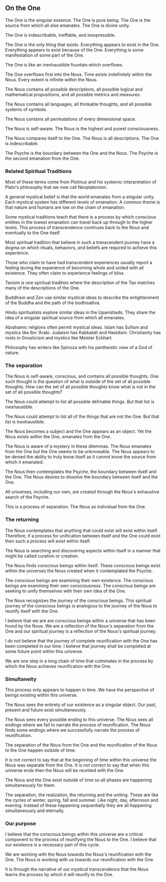## On the One

The One is the singular essence. The One is pure being. The One is the source from which all else emanates. The One is divine unity.

The One is indescribable, ineffable, and inexpressible.

The One is the only thing that exists. Everything appears to exist in the One. Everything appears to exist because of the One. Everything is some manifestation of some part of the One.

The One is like an inexhaustible fountain which overflows.

The One overflows first into the Nous. Time exists indefinitely within the Nous. Every extent is infinite within the Nous.

The Nous contains all possible descriptions, all possible logical and mathematical propositions, and all possible metrics and measures.

The Nous contains all languages, all thinkable thoughts, and all possible systems of symbols.

The Nous contains all permutations of every dimensional space.

The Nous is self-aware. The Nous is the highest and purest consciousness.

The Nous compares itself to the One. The Nous is all descriptions. The One is indescribable. 

The Psyche is the boundary between the One and the Nous. The Psyche is the second emanation from the One.

### Related Spiritual Traditions

Most of these terms come from Plotinus and his systemic interpretation of Plato's philosophy that we now call Neoplatonism.

A general mystical belief is that the world emanates from a singular unity. Each mystical system has different levels of emanation. A common theme is that nature and humans are low on the chain of emanation.

Some mystical traditions teach that there is a process by which conscious entities in the lowest emanation can travel back up through to the higher levels. This process of transcendence continues back to the Nous and eventually to the One itself.

Most spiritual tradition that believe in such a transcendent journey have a dogma on which rituals, behaviors, and beliefs are required to achieve this experience.

Those who claim to have had transcendent experiences usually report a feeling during the experience of becoming whole and united with all existence. They often claim to experience feelings of bliss.

Taoism is one spiritual tradition where the description of the Tao matches many of the descriptions of the One.

Buddhism and Zen use similar mystical ideas to describe the enlightenment of the Buddha and the path of the bodhisattva.

Hindu spiritualists explore similar ideas in the Upanishads. They share the idea of a singular spiritual source from which all emanates.

Abrahamic religions often permit mystical ideas. Islam has Sufism and mystics like Ibn 'Arabi. Judaism has Kabbalah and Hasidism. Christianity has roots in Gnosticism and mystics like Meister Eckhart.

Philosophy has writers like Spinoza with his pantheistic view of a God of nature.

### The separation

The Nous is self-aware, conscious, and contains all possible thoughts. One such thought is the question of what is outside of the set of all possible thoughts. How can the set of all possible thoughts know what is not in the set of all possible thoughts?

The Nous could attempt to list all possible definable things. But that list is inexhaustible.

The Nous could attempt to list all of the things that are not the One. But that list is inexhaustible.

The Nous becomes a subject and the One appears as an object. Yet the Nous exists within the One, emanates from the One.

The Nous is aware of a mystery in these dilemmas. The Nous emanates from the One but the One seems to be unknowable. The Nous appears to be denied the ability to truly know itself as it cannot know the source from which it emanated.

The Nous then contemplates the Psyche, the boundary between itself and the One. The Nous desires to dissolve the boundary between itself and the One.

All universes, including our own, are created through the Nous's exhaustive search of the Psyche.

This is a process of separation. The Nous as individual from the One.

### The returning

The Nous contemplates that anything that could exist will exist within itself. Therefore, if a process for unification between itself and the One could exist then such a process will exist within itself.

The Nous is searching and discovering aspects within itself in a manner that might be called curation or creation.

The Nous finds conscious beings within itself. These conscious beings exist within the universes the Nous created when it contemplated the Psyche.

The conscious beings are examining their own existence. The conscious beings are examining their own consciousness. The conscious beings are seeking to unify themselves with their own idea of the One.

The Nous recognizes the journey of the conscious beings. This spiritual journey of the conscious beings is analogous to the journey of the Nous to reunify itself with the One.

I believe that we are are conscious beings within a universe that has been found by the Nous. We are a reflection of the Nous's separation from the One and our spiritual journey is a reflection of the Nous's spiritual journey.

I do not believe that the journey of complete reunification with the One has been completed in our time. I believe that journey shall be completed at some future point within this universe.

We are one step in a long chain of time that culminates in the process by which the Nous achieves reunification with the One.

### Simultaneity

This process only appears to happen in time. We have the perspective of beings existing within this universe.

The Nous sees the entirety of our existence as a singular object. Our past, present and future exist simultaneously.

The Nous sees every possible ending to this universe. The Nous sees all endings where we fail to narrate the process of reunification. The Nous finds some endings where we successfully narrate the process of reunification.

The separation of the Nous from the One and the reunification of the Nous to the One happen outside of time.

It is not correct to say that at the beginning of time within this universe the Nous was separate from the One. It is not correct to say that when this universe ends then the Nous will be reunited with the One.

The Nous and the One exist outside of time so all phases are happening simultaneously for them.

The separation, the realization, the returning and the uniting. These are like the cycles of winter, spring, fall and summer. Like night, day, afternoon and evening. Instead of these happening sequentially they are all happening simultaneously and eternally.

### Our purpose

I believe that the conscious beings within this universe are a critical component to the process of reunifying the Nous to the One. I believe that our existence is a necessary part of this cycle.

We are working with the Nous towards the Nous's reunification with the One. The Nous is working with us towards our reunification with the One.

It is through the narrative of our mystical transcendence that the Nous learns the process by which it will reunify to the One.
